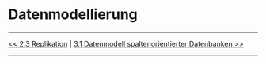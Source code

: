 # Datenmodellierung

---

[<< 2.3 Replikation](grundlagen_2_3.md) | [3.1 Datenmodell spaltenorientierter Datenbanken >>](modellierung_3_1.md)

---
